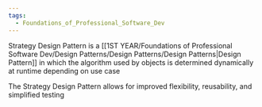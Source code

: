 ```yaml
---
tags:
  - Foundations_of_Professional_Software_Dev
---
```

Strategy Design Pattern is a [[1ST YEAR/Foundations of Professional Software Dev/Design Patterns/Design Patterns/Design Patterns|Design Pattern]] in which the algorithm used by objects is determined dynamically at runtime depending on use case

The Strategy Design Pattern allows for improved flexibility, reusability, and simplified testing